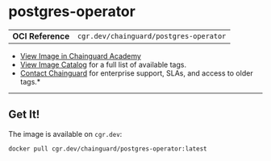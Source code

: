 <!--monopod:start-->
# postgres-operator
| | |
| - | - |
| **OCI Reference** | `cgr.dev/chainguard/postgres-operator` |


* [View Image in Chainguard Academy](https://edu.chainguard.dev/chainguard/chainguard-images/reference/postgres-operator/overview/)
* [View Image Catalog](https://console.enforce.dev/images/catalog) for a full list of available tags.
* [Contact Chainguard](https://www.chainguard.dev/chainguard-images) for enterprise support, SLAs, and access to older tags.*

---
<!--monopod:end-->

<!--overview:start-->

<!--overview:end-->

<!--getting:start-->
## Get It!
The image is available on `cgr.dev`:

```
docker pull cgr.dev/chainguard/postgres-operator:latest
```
<!--getting:end-->

<!--body:start--><!--body:end-->
